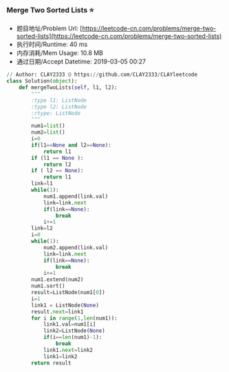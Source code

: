
### Merge Two Sorted Lists :star:
- 题目地址/Problem Url: [https://leetcode-cn.com/problems/merge-two-sorted-lists](https://leetcode-cn.com/problems/merge-two-sorted-lists)
- 执行时间/Runtime: 40 ms 
- 内存消耗/Mem Usage: 10.8 MB
- 通过日期/Accept Datetime: 2019-03-05 00:27
```python
// Author: CLAY2333 @ https://github.com/CLAY2333/CLAYleetcode
class Solution(object):
    def mergeTwoLists(self, l1, l2):
        """
        :type l1: ListNode
        :type l2: ListNode
        :rtype: ListNode
        """
        num1=list()
        num2=list()
        i=0
        if(l1==None and l2==None):
            return l1
        if (l1 == None ):
            return l2
        if ( l2 == None):
            return l1
        link=l1
        while(1):
            num1.append(link.val)
            link=link.next
            if(link==None):
                break
            i+=1
        link=l2
        i=0
        while(1):
            num2.append(link.val)
            link=link.next
            if(link==None):
                break
            i+=1
        num1.extend(num2)
        num1.sort()
        result=ListNode(num1[0])
        i=1
        link1 = ListNode(None)
        result.next=link1
        for i in range(1,len(num1)):
            link1.val=num1[i]
            link2=ListNode(None)
            if(i==len(num1)-1):
                break  
            link1.next=link2
            link1=link2
        return result

```
